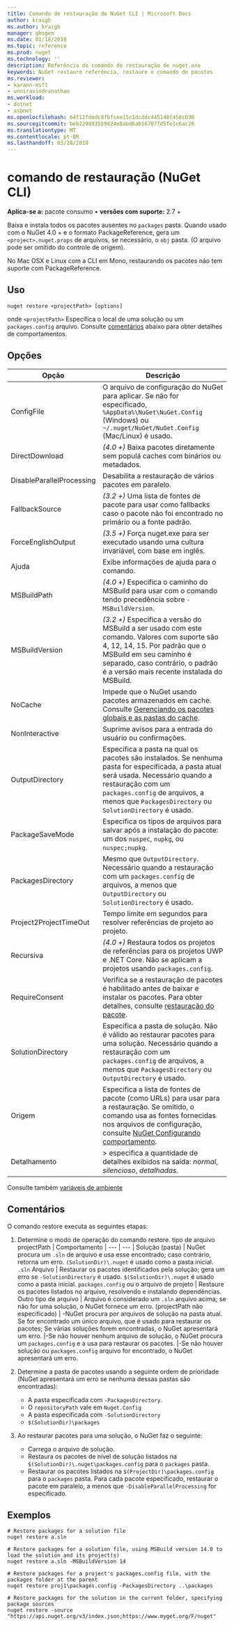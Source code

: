 ```yaml
---
title: Comando de restauração do NuGet CLI | Microsoft Docs
author: kraigb
ms.author: kraigb
manager: ghogen
ms.date: 01/18/2018
ms.topic: reference
ms.prod: nuget
ms.technology: ''
description: Referência do comando de restauração de nuget.exe
keywords: NuGet restaure referência, restaure o comando de pacotes
ms.reviewer:
- karann-msft
- unniravindranathan
ms.workload:
- dotnet
- aspnet
ms.openlocfilehash: 64f12fdedc8fbfcee15c1dcddc445148f458c030
ms.sourcegitcommit: beb229893559824e8abd6ab16707fd5fe1c6ac26
ms.translationtype: MT
ms.contentlocale: pt-BR
ms.lasthandoff: 03/28/2018
---
```

# <a name="restore-command-nuget-cli"></a>comando de restauração (NuGet CLI)

**Aplica-se a:** pacote consumo &bullet; **versões com suporte:** 2.7 +

Baixa e instala todos os pacotes ausentes no `packages` pasta. Quando usado com o NuGet 4.0 + e o formato PackageReference, gera um `<project>.nuget.props` de arquivos, se necessário, o `obj` pasta. (O arquivo pode ser omitido do controle de origem).

No Mac OSX e Linux com a CLI em Mono, restaurando os pacotes não tem suporte com PackageReference.

## <a name="usage"></a>Uso

```cli
nuget restore <projectPath> [options]
```

onde `<projectPath>` Especifica o local de uma solução ou um `packages.config` arquivo. Consulte [comentários](#remarks) abaixo para obter detalhes de comportamentos.

## <a name="options"></a>Opções

| Opção | Descrição |
| --- | --- |
| ConfigFile | O arquivo de configuração do NuGet para aplicar. Se não for especificado, `%AppData%\NuGet\NuGet.Config` (Windows) ou `~/.nuget/NuGet/NuGet.Config` (Mac/Linux) é usado.|
| DirectDownload | *(4.0 +)*  Baixa pacotes diretamente sem populá caches com binários ou metadados. |
| DisableParallelProcessing | Desabilita a restauração de vários pacotes em paralelo. |
| FallbackSource | *(3.2 +)*  Uma lista de fontes de pacote para usar como fallbacks caso o pacote não foi encontrado no primário ou a fonte padrão. |
| ForceEnglishOutput | *(3.5 +)*  Força nuget.exe para ser executado usando uma cultura invariável, com base em inglês. |
| Ajuda | Exibe informações de ajuda para o comando. |
| MSBuildPath | *(4.0 +)*  Especifica o caminho do MSBuild para usar com o comando tendo precedência sobre `-MSBuildVersion`. |
| MSBuildVersion | *(3.2 +)*  Especifica a versão do MSBuild a ser usado com este comando. Valores com suporte são 4, 12, 14, 15. Por padrão que o MSBuild em seu caminho é separado, caso contrário, o padrão é a versão mais recente instalada do MSBuild. |
| NoCache | Impede que o NuGet usando pacotes armazenados em cache. Consulte [Gerenciando os pacotes globais e as pastas do cache](../consume-packages/managing-the-global-packages-and-cache-folders.md). |
| NonInteractive | Suprime avisos para a entrada do usuário ou confirmações. |
| OutputDirectory | Especifica a pasta na qual os pacotes são instalados. Se nenhuma pasta for especificada, a pasta atual será usada. Necessário quando a restauração com um `packages.config` de arquivos, a menos que `PackagesDirectory` ou `SolutionDirectory` é usado.|
| PackageSaveMode | Especifica os tipos de arquivos para salvar após a instalação do pacote: um dos `nuspec`, `nupkg`, ou `nuspec;nupkg`. |
| PackagesDirectory | Mesmo que `OutputDirectory`. Necessário quando a restauração com um `packages.config` de arquivos, a menos que `OutputDirectory` ou `SolutionDirectory` é usado. |
| Project2ProjectTimeOut | Tempo limite em segundos para resolver referências de projeto ao projeto. |
| Recursiva | *(4.0 +)*  Restaura todos os projetos de referências para os projetos UWP e .NET Core. Não se aplicam a projetos usando `packages.config`. |
| RequireConsent | Verifica se a restauração de pacotes é habilitado antes de baixar e instalar os pacotes. Para obter detalhes, consulte [restauração do pacote](../consume-packages/package-restore.md). |
| SolutionDirectory | Especifica a pasta de solução. Não é válido ao restaurar pacotes para uma solução. Necessário quando a restauração com um `packages.config` de arquivos, a menos que `PackagesDirectory` ou `OutputDirectory` é usado. |
| Origem | Especifica a lista de fontes de pacote (como URLs) para usar para a restauração. Se omitido, o comando usa as fontes fornecidas nos arquivos de configuração, consulte [NuGet Configurando comportamento](../consume-packages/configuring-nuget-behavior.md). |
| Detalhamento |> especifica a quantidade de detalhes exibidos na saída: *normal*, *silencioso*, *detalhadas*. |

Consulte também [variáveis de ambiente](cli-ref-environment-variables.md)

## <a name="remarks"></a>Comentários

O comando restore executa as seguintes etapas:

1. Determine o modo de operação do comando restore.
    tipo de arquivo projectPath | Comportamento
    | --- | --- |
    Solução (pasta) | NuGet procura um `.sln` de arquivo e usa esse encontrado; caso contrário, retorna um erro. `(SolutionDir)\.nuget` é usado como a pasta inicial.
    `.sln` Arquivo | Restaurar os pacotes identificados pela solução; gera um erro se `-SolutionDirectory` é usado. `$(SolutionDir)\.nuget` é usado como a pasta inicial.
    `packages.config` ou o arquivo de projeto | Restaure os pacotes listados no arquivo, resolvendo e instalando dependências.
    Outro tipo de arquivo | Arquivo é considerado um `.sln` arquivo acima; se não for uma solução, o NuGet fornece um erro.
    (projectPath não especificado) | -NuGet procura por arquivos de solução na pasta atual. Se for encontrado um único arquivo, que é usado para restaurar os pacotes; Se várias soluções forem encontradas, o NuGet apresentará um erro.
    |-Se não houver nenhum arquivo de solução, o NuGet procura um `packages.config` e a usa para restaurar os pacotes.
    |-Se não houver solução ou `packages.config` arquivo for encontrado, o NuGet apresentará um erro.

1. Determine a pasta de pacotes usando a seguinte ordem de prioridade (NuGet apresentará um erro se nenhuma dessas pastas são encontradas):

    - A pasta especificada com `-PackagesDirectory`.
    - O `repositoryPath` vale em `Nuget.Config`
    - A pasta especificada com `-SolutionDirectory`
    - `$(SolutionDir)\packages`

1. Ao restaurar pacotes para uma solução, o NuGet faz o seguinte:
    - Carrega o arquivo de solução.
    - Restaura os pacotes de nível de solução listados na `$(SolutionDir)\.nuget\packages.config` para o `packages` pasta.
    - Restaurar os pacotes listados na `$(ProjectDir)\packages.config` para o `packages` pasta. Para cada pacote especificado, restaurar o pacote em paralelo, a menos que `-DisableParallelProcessing` for especificado.

## <a name="examples"></a>Exemplos

```cli
# Restore packages for a solution file
nuget restore a.sln

# Restore packages for a solution file, using MSBuild version 14.0 to load the solution and its project(s)
nuget restore a.sln -MSBuildVersion 14

# Restore packages for a project's packages.config file, with the packages folder at the parent
nuget restore proj1\packages.config -PackagesDirectory ..\packages

# Restore packages for the solution in the current folder, specifying package sources
nuget restore -source "https://api.nuget.org/v3/index.json;https://www.myget.org/F/nuget"
```
